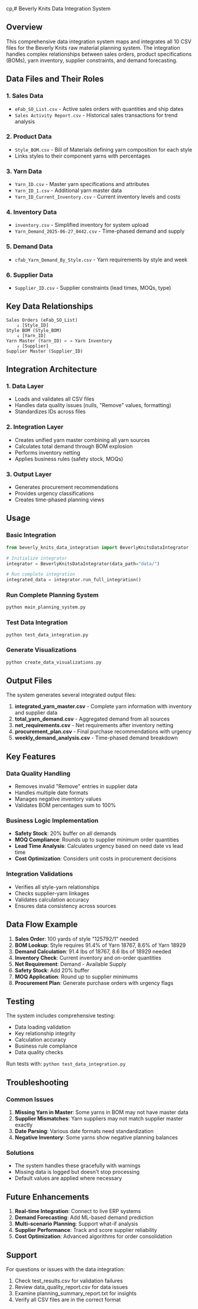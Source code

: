 cp,# Beverly Knits Data Integration System

## Overview

This comprehensive data integration system maps and integrates all 10 CSV files for the Beverly Knits raw material planning system. The integration handles complex relationships between sales orders, product specifications (BOMs), yarn inventory, supplier constraints, and demand forecasting.

## Data Files and Their Roles

### 1. **Sales Data**
- `eFab_SO_List.csv` - Active sales orders with quantities and ship dates
- `Sales Activity Report.csv` - Historical sales transactions for trend analysis


### 2. **Product Data**
- `Style_BOM.csv` - Bill of Materials defining yarn composition for each style
- Links styles to their component yarns with percentages

### 3. **Yarn Data**
- `Yarn_ID.csv` - Master yarn specifications and attributes
- `Yarn_ID_1.csv` - Additional yarn master data
- `Yarn_ID_Current_Inventory.csv` - Current inventory levels and costs

### 4. **Inventory Data**
- `inventory.csv` - Simplified inventory for system upload
- `Yarn_Demand_2025-06-27_0442.csv` - Time-phased demand and supply

### 5. **Demand Data**
- `cfab_Yarn_Demand_By_Style.csv` - Yarn requirements by style and week

### 6. **Supplier Data**
- `Supplier_ID.csv` - Supplier constraints (lead times, MOQs, type)

## Key Data Relationships

```
Sales Orders (eFab_SO_List)
    ↓ [Style_ID]
Style BOM (Style_BOM)
    ↓ [Yarn_ID]
Yarn Master (Yarn_ID) ← → Yarn Inventory
    ↓ [Supplier]
Supplier Master (Supplier_ID)
```

## Integration Architecture

### 1. **Data Layer**
- Loads and validates all CSV files
- Handles data quality issues (nulls, "Remove" values, formatting)
- Standardizes IDs across files

### 2. **Integration Layer**
- Creates unified yarn master combining all yarn sources
- Calculates total demand through BOM explosion
- Performs inventory netting
- Applies business rules (safety stock, MOQs)

### 3. **Output Layer**
- Generates procurement recommendations
- Provides urgency classifications
- Creates time-phased planning views

## Usage

### Basic Integration
```python
from beverly_knits_data_integration import BeverlyKnitsDataIntegrator

# Initialize integrator
integrator = BeverlyKnitsDataIntegrator(data_path="data/")

# Run complete integration
integrated_data = integrator.run_full_integration()
```

### Run Complete Planning System
```bash
python main_planning_system.py
```

### Test Data Integration
```bash
python test_data_integration.py
```

### Generate Visualizations
```bash
python create_data_visualizations.py
```

## Output Files

The system generates several integrated output files:

1. **integrated_yarn_master.csv** - Complete yarn information with inventory and supplier data
2. **total_yarn_demand.csv** - Aggregated demand from all sources
3. **net_requirements.csv** - Net requirements after inventory netting
4. **procurement_plan.csv** - Final purchase recommendations with urgency
5. **weekly_demand_analysis.csv** - Time-phased demand breakdown

## Key Features

### Data Quality Handling
- Removes invalid "Remove" entries in supplier data
- Handles multiple date formats
- Manages negative inventory values
- Validates BOM percentages sum to 100%

### Business Logic Implementation
- **Safety Stock**: 20% buffer on all demands
- **MOQ Compliance**: Rounds up to supplier minimum order quantities
- **Lead Time Analysis**: Calculates urgency based on need date vs lead time
- **Cost Optimization**: Considers unit costs in procurement decisions

### Integration Validations
- Verifies all style-yarn relationships
- Checks supplier-yarn linkages
- Validates calculation accuracy
- Ensures data consistency across sources

## Data Flow Example

1. **Sales Order**: 100 yards of style "125792/1" needed
2. **BOM Lookup**: Style requires 91.4% of Yarn 18767, 8.6% of Yarn 18929
3. **Demand Calculation**: 91.4 lbs of 18767, 8.6 lbs of 18929 needed
4. **Inventory Check**: Current inventory and on-order quantities
5. **Net Requirement**: Demand - Available Supply
6. **Safety Stock**: Add 20% buffer
7. **MOQ Application**: Round up to supplier minimums
8. **Procurement Plan**: Generate purchase orders with urgency flags

## Testing

The system includes comprehensive testing:
- Data loading validation
- Key relationship integrity
- Calculation accuracy
- Business rule compliance
- Data quality checks

Run tests with: `python test_data_integration.py`

## Troubleshooting

### Common Issues
1. **Missing Yarn in Master**: Some yarns in BOM may not have master data
2. **Supplier Mismatches**: Yarn suppliers may not match supplier master exactly
3. **Date Parsing**: Various date formats need standardization
4. **Negative Inventory**: Some yarns show negative planning balances

### Solutions
- The system handles these gracefully with warnings
- Missing data is logged but doesn't stop processing
- Default values are applied where necessary

## Future Enhancements

1. **Real-time Integration**: Connect to live ERP systems
2. **Demand Forecasting**: Add ML-based demand prediction
3. **Multi-scenario Planning**: Support what-if analysis
4. **Supplier Performance**: Track and score supplier reliability
5. **Cost Optimization**: Advanced algorithms for order consolidation

## Support

For questions or issues with the data integration:
1. Check test_results.csv for validation failures
2. Review data_quality_report.csv for data issues
3. Examine planning_summary_report.txt for insights
4. Verify all CSV files are in the correct format